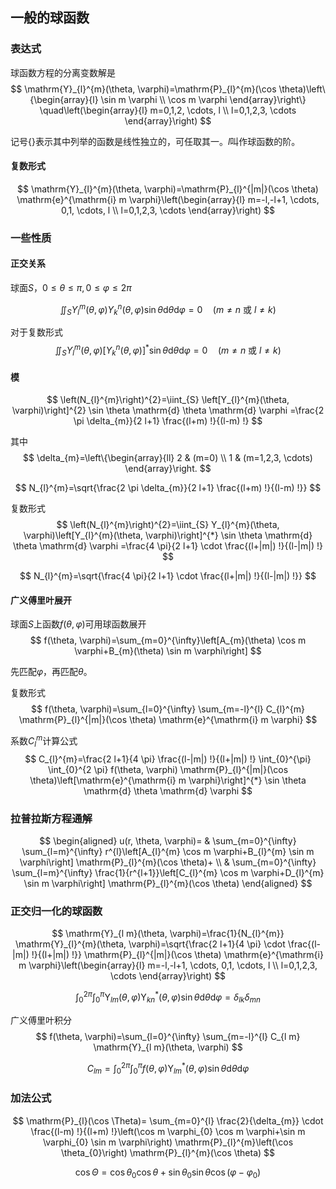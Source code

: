 ## 一般的球函数

### 表达式

球函数方程的分离变数解是
$$
\mathrm{Y}_{l}^{m}(\theta, \varphi)=\mathrm{P}_{l}^{m}(\cos \theta)\left\{\begin{array}{l}
\sin m \varphi \\
\cos m \varphi
\end{array}\right\} \quad\left(\begin{array}{l}
m=0,1,2, \cdots, l \\
l=0,1,2,3, \cdots
\end{array}\right)
$$

记号$\{\}$表示其中列举的函数是线性独立的，可任取其一。$l$叫作球函数的阶。

#### 复数形式

$$
\mathrm{Y}_{l}^{m}(\theta, \varphi)=\mathrm{P}_{l}^{|m|}(\cos \theta) \mathrm{e}^{\mathrm{i} m \varphi}\left(\begin{array}{l}
m=-l,-l+1, \cdots, 0,1, \cdots, l \\
l=0,1,2,3, \cdots
\end{array}\right)
$$

### 一些性质

#### 正交关系

球面$S$，$0 \leqslant \theta \leqslant \pi, 0 \leqslant \varphi \leqslant 2 \pi$

$$
\iint_{S} Y_{l}^{m}(\theta, \varphi) Y_{k}^{n}(\theta, \varphi) \sin \theta \mathrm{d} \theta \mathrm{d} \varphi=0 \quad(m \neq n \text { 或 } l \neq k)
$$

对于复数形式
$$
\iint_{S} Y_{l}^{m}(\theta, \varphi) \left[Y_{k}^{n}(\theta, \varphi)\right]^{*} \sin \theta \mathrm{d} \theta \mathrm{d} \varphi=0 \quad(m \neq n \text { 或 } l \neq k)
$$

#### 模

$$
\left(N_{l}^{m}\right)^{2}=\iint_{S} \left[Y_{l}^{m}(\theta, \varphi)\right]^{2} \sin \theta \mathrm{d} \theta \mathrm{d} \varphi =\frac{2 \pi \delta_{m}}{2 l+1} \frac{(l+m) !}{(l-m) !}
$$

其中
$$
\delta_{m}=\left\{\begin{array}{ll}
2 & (m=0) \\
1 & (m=1,2,3, \cdots)
\end{array}\right.
$$

$$
N_{l}^{m}=\sqrt{\frac{2 \pi \delta_{m}}{2 l+1} \frac{(l+m) !}{(l-m) !}}
$$

复数形式
$$
\left(N_{l}^{m}\right)^{2}=\iint_{S} Y_{l}^{m}(\theta, \varphi)\left[Y_{l}^{m}(\theta, \varphi)\right]^{*} \sin \theta \mathrm{d} \theta \mathrm{d} \varphi =\frac{4 \pi}{2 l+1} \cdot \frac{(l+|m|) !}{(l-|m|) !}
$$

$$
N_{l}^{m}=\sqrt{\frac{4 \pi}{2 l+1} \cdot \frac{(l+|m|) !}{(l-|m|) !}}
$$

#### 广义傅里叶展开

球面$S$上函数$f(\theta,\varphi)$可用球函数展开
$$
f(\theta, \varphi)=\sum_{m=0}^{\infty}\left[A_{m}(\theta) \cos m \varphi+B_{m}(\theta) \sin m \varphi\right]
$$

先匹配$\varphi$，再匹配$\theta$。

复数形式
$$
f(\theta, \varphi)=\sum_{l=0}^{\infty} \sum_{m=-l}^{l} C_{l}^{m} \mathrm{P}_{l}^{|m|}(\cos \theta) \mathrm{e}^{\mathrm{i} m \varphi}
$$

系数$C_{l}^{m}$计算公式
$$
C_{l}^{m}=\frac{2 l+1}{4 \pi} \frac{(l-|m|) !}{(l+|m|) !} \int_{0}^{\pi} \int_{0}^{2 \pi} f(\theta, \varphi) \mathrm{P}_{l}^{|m|}(\cos \theta)\left[\mathrm{e}^{\mathrm{i} m \varphi}\right]^{*} \sin \theta \mathrm{d} \theta \mathrm{d} \varphi
$$

### 拉普拉斯方程通解

$$
\begin{aligned}
u(r, \theta, \varphi)= & \sum_{m=0}^{\infty} \sum_{l=m}^{\infty} r^{l}\left[A_{l}^{m} \cos m \varphi+B_{l}^{m} \sin m \varphi\right] \mathrm{P}_{l}^{m}(\cos \theta)+ \\
& \sum_{m=0}^{\infty} \sum_{l=m}^{\infty} \frac{1}{r^{l+1}}\left[C_{l}^{m} \cos m \varphi+D_{l}^{m} \sin m \varphi\right] \mathrm{P}_{l}^{m}(\cos \theta)
\end{aligned}
$$

### 正交归一化的球函数

$$
\mathrm{Y}_{l m}(\theta, \varphi)=\frac{1}{N_{l}^{m}} \mathrm{Y}_{l}^{m}(\theta, \varphi)=\sqrt{\frac{2 l+1}{4 \pi} \cdot \frac{(l-|m|) !}{(l+|m|) !}} \mathrm{P}_{l}^{|m|}(\cos \theta) \mathrm{e}^{\mathrm{i} m \varphi}\left(\begin{array}{l}
m=-l,-l+1, \cdots, 0,1, \cdots, l \\
l=0,1,2,3, \cdots
\end{array}\right)
$$

$$
\int_{0}^{2 \pi} \int_{0}^{\pi} \mathrm{Y}_{l m}(\theta, \varphi) \mathrm{Y}_{k n}^{*}(\theta, \varphi) \sin \theta \mathrm{d} \theta \mathrm{d} \varphi =\delta_{l k} \delta_{m n}
$$

广义傅里叶积分
$$
f(\theta, \varphi)=\sum_{l=0}^{\infty} \sum_{m=-l}^{l} C_{l m} \mathrm{Y}_{l m}(\theta, \varphi)
$$

$$
C_{l m}=\int_{0}^{2 \pi} \int_{0}^{\pi} f(\theta, \varphi) \mathrm{Y}_{l m}^{*}(\theta, \varphi) \sin \theta \mathrm{d} \theta \mathrm{d} \varphi
$$

### 加法公式

$$
\mathrm{P}_{l}(\cos \Theta)=  \sum_{m=0}^{l} \frac{2}{\delta_{m}} \cdot \frac{(l-m) !}{(l+m) !}\left(\cos m \varphi_{0} \cos m \varphi+\sin m \varphi_{0} \sin m \varphi\right) \mathrm{P}_{l}^{m}\left(\cos \theta_{0}\right) \mathrm{P}_{l}^{m}(\cos \theta)
$$

$$
\cos \Theta=\cos \theta_{0} \cos \theta+\sin \theta_{0} \sin \theta \cos \left(\varphi-\varphi_{0}\right)
$$